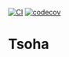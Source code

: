 [![CI](https://github.com/Pekk4/tsoha-ruokalistageneraattori/actions/workflows/CI.yml/badge.svg?branch=development)](https://github.com/Pekk4/tsoha-ruokalistageneraattori/actions/workflows/CI.yml)
[![codecov](https://codecov.io/gh/pekk4/tsoha-ruokalistageneraattori/branch/development/graph/badge.svg?token=YLD4MA9UEK)](https://codecov.io/gh/pekk4/tsoha-ruokalistageneraattori)

# Tsoha
